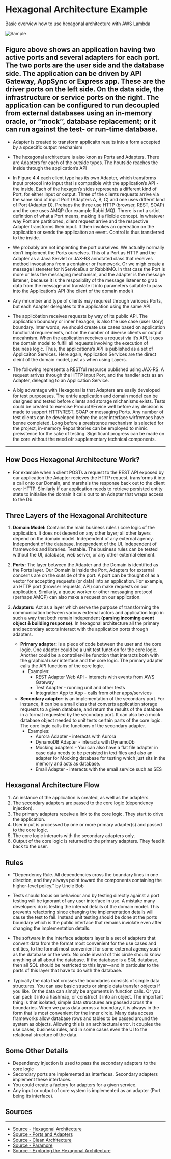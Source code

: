# Hexagonal Architecture Example
Basic overview how to use hexagonal architecture with AWS Lambda

![Sample](./images/hexagonal-version2.png)

Figure above shows an application having two active ports and several adapters for each port. The two ports are the user side and the database side. The application can be driven by API Gateway, AppSync or Express app. These are the driver ports on the left side. On the data side, the infrastructure or service ports on the right. The application can be configured to run decoupled from external databases using an in-memory oracle, or ‘’mock’’, database replacement; or it can run against the test- or run-time database.
---

* Adapter is created to transform applicaitn results into a form accepted by a spcecific output mechanism

* The hexagonal architecture is also knon as Ports and Adapters. There are Adapters for each of the outside types. The houtside reaches the inside through the application’s API

* In Figure 4.4 each client type has its own Adapter, which transforms input protocol into input that is compatible with the application’s API - the inside. Each of the hexagon’s sides represents a different kind of Port, for either input or output. Three of the clients requests arrive via the same kind of input Port (Adapters A, B, C) and one uses differnt kind of Port (Adapter D). Prehaps the three use HTTP (browser, REST, SOAP) and the one uses AMQP (for example RabbitMQ). Threre is not a srtict definition of what a Port means, making it a flixible concept. In whatever way Port are partitioned, client request arrive and the respective Adapter transforms their input. It then invokes an opereation on the application or sends the applicaiton an event. Control is thus transferred to the inside. 

* We probably are not implenting the port ourselves. We actually normally don’t implement the Ports ourselves. This of a Port as HTTP and the Adapter as a Java Servlet or JAX-RS annotated class that receives method invocations from a container or framework. Or we migh create a message listeneter for NServiceBus or RabbitMQ. In that case the Port is more or less the messaging mechanism, and the adapter is the message listener, because it is the resposiblity of the message listener to grab data from the message and translate it into parameters suitable to pass into the Application’s API (the client of the domain model)

* Any mnumber and type of clients may requrest through varioous Ports, but each Adapter delegates to the application using the same API.

* The applicöation receives requests by way of its public API. The application boundary or inner hexagon, is also the use case (user story) boundary. Inter words, we should create use cases based on application functional requirements, not on the number of diverse clients or output mecahnism. When the application receives a request via it’s API, it uses the domain model to fulfill all requests involving the execution of bsuiness logic. Thus, the applications’s API is published as a set of Applicaiton Services. Here again, Application Services are the direct cleint of the domain model, just as when using Layers. 

* The following represents a RESTful resource published using JAX-RS. A request arrives through the HTTP input Port, and the handler acts as an Adapter, delegating to an Application Service.

* A big advantage with Hexagonal is that Adapters are easily developed for test purposeses. The entrie application and domain model can be designed and tested before clients and storage michanisms exists. Tests could be created to exercise ProductSErvice well before any decision is made to support HTTP/REST, SOAP or messaging Ports. Any number of test clients can be developed before the user interface wirfremaes have benne completed. Long before a presistence mechanism is selected for the project, in-memory Reposititories can be employed to mimic preisstence for the sake of testing. Significant progress can be made on the core without the need ofr supplementary technical components. 
---

## How Does Hexagonal Architecture Work?

* For example when a client POSTs a request to the REST API exposed by our application the Adapter recieves the HTTP request, transforms it into a call onto our Domain, and marshals the response back out to the client over HTTP. Similarly if our application needs to retrieve persisted entity state to initialise the domain it calls out to an Adapter that wraps access to the Db.

## Three Layers of the Hexagonal Architecture
1. **Domain Model:** Contains the main business rules / core logic of the application. It does not depend on any other layer; all other layers depend on the domain model. Independent of any external agency. Independent of the database. Independent of the UI. Independent of frameworks and libraries. Testable. The business rules can be tested without the UI, database, web server, or any other external element.

2. **Ports:** The layer between the Adapter and the Domain is identified as the Ports layer. Our Domain is inside the Port, Adapters for external concerns are on the outside of the port. A port can be thought of as a vector for accepting requests (or data) into an application. For example, an HTTP port (browser requests, API) can make requests on our application. Similarly, a queue worker or other messaging protocol (perhaps AMQP) can also make a request on our application.
		
3. **Adapters:** Act as a layer which serve the purpose of transforming the communication between various external actors and application logic in such a way that both remain independent **(parsing incoming event object & building response)**. In hexagonal architecture all the primary and secondary actors interact with the application ports through adapters.
	* **Primary adapter:** is a piece of code between the user and the core logic. One adapter could be a unit test function for the core logic. Another could be a controller-like function that interacts both with the graphical user interface and the core logic. The primary adapter calls the API functions of the core logic.
		* Examples:
			* REST Adapter Web API - interacts with events from AWS Gateway
			* Test Adapter - running unit and other tests
			* Integration App to App - calls from other apps/services
	* **Secondary adapter:** is an implementation of the secondary port. For instance, it can be a small class that converts application storage requests to a given database, and return the results of the database in a format requested by the secondary port. It can also be a mock database object needed to unit tests certain parts of the core logic. The core logic calls the functions of the secondary adapter.
		* Examples: 
			* Aurora Adapter - interacts with Aurora
			* DynamoDB Adapter - interacts with DynamoDb
			* Mocking adapters - You can also have a flat file adapter in case data needs to be persisted in text files and also an adapter for Mocking database for testing which just sits in the memory and acts as database.
			* Email Adapter - interacts with the email service such as SES
			

## Hexagonal Architecture Flow

1. An instance of the application is created, as well as the adapters.
2. The secondary adapters are passed to the core logic (dependency injection).
3. The primary adapters receive a link to the core logic. They start to drive the application.
4. User input is processed by one or more primary adapter(s) and passed to the core logic.
5. The core logic interacts with the secondary adapters only.
6. Output of the core logic is returned to the primary adapters. They feed it back to the user.

## Rules 

* "Dependency Rule. All dependencies cross the boundary lines in one direction, and they always point toward the components containing the higher-level policy." by Uncle Bob

* Tests should focus on behaviour and by testing directly against a port testing will be ignorant of any user interface in use. A mistake many developers do is testing the internal details of the domain model. This prevents refactoring since changing the implementation details will cause the test to fail. Instead unit testing should be done at the ports boundary which is the public interface that remains inviolate even after changing the implementation details.

* The software in the interface adapters layer is a set of adapters that convert data from the format most convenient for the use cases and entities, to the format most convenient for some external agency such as the database or the web. No code inward of this circle should know anything at all about the database. If the database is a SQL database, then all SQL should be restricted to this layer—and in particular to the parts of this layer that have to do with the database.

* Typically the data that crosses the boundaries consists of simple data structures. You can use basic structs or simple data transfer objects if you like. Or the data can simply be arguments in function calls. Or you can pack it into a hashmap, or construct it into an object. The important thing is that isolated, simple data structures are passed across the boundaries. When we pass data across a boundary, it is always in the form that is most convenient for the inner circle. Many data access frameworks allow database rows and tables to be passed around the system as objects. Allowing this is an architectural error. It couples the use cases, business rules, and in some cases even the UI to the relational structure of the data.

## Some Other Details

* Dependency injection is used to pass the secondary adapters to the core logic
* Secondary ports are implemented as interfaces. Secondary adapters implement these interfaces.
* You could create a factory for adapters for a given service.
* Any input or output of core system is implemented as an adapter (Port being its interface).

## Sources
---
* [Source - Hexagonal Architecture](http://codingcanvas.com/hexagonal-architecture/)
* [Source - Ports and Adapters](http://www.dossier-andreas.net/software_architecture/ports_and_adapters.html)
* [Source - Clean Architecture](https://8thlight.com/blog/uncle-bob/2012/08/13/the-clean-architecture.html)
* [Source - Paramore](https://brightercommand.github.io/Brighter/PortsAndAdapters.html)
* [Source - Exploring the Hexagonal Architecture](https://www.infoq.com/news/2014/10/exploring-hexagonal-architecture)
